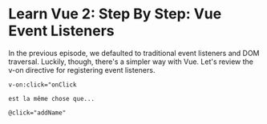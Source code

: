 # Learn Vue 2: Step By Step: Vue Event Listeners

In the previous episode, we defaulted to traditional event listeners and DOM traversal. Luckily, though, there's a simpler way with Vue. Let's review the v-on directive for registering event listeners.



```
v-on:click="onClick

est la même chose que...

@click="addName"


```
